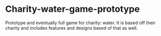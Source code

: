 # Charity-water-game-prototype
Prototype and eventually full game for charity: water. It is based off their charity and includes features and designs based of that as well.
